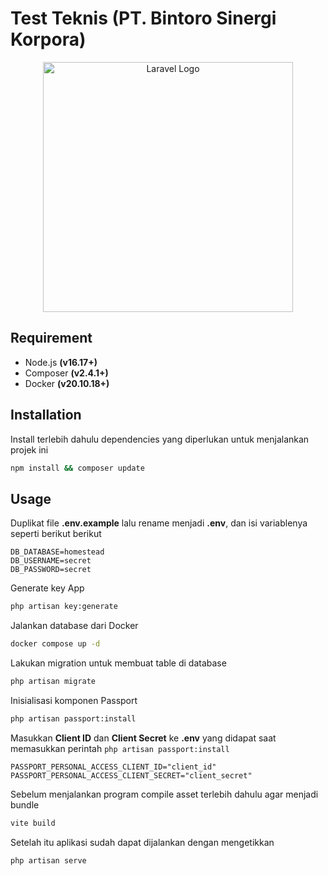 # Test Teknis (PT. Bintoro Sinergi Korpora)

<p align="center"><a href="https://bintorocorp.co.id/wp-content/uploads/2021/07/LOGO-FORMAT-1-27.webp" target="_blank"><img src="https://raw.githubusercontent.com/laravel/art/master/logo-lockup/5%20SVG/2%20CMYK/1%20Full%20Color/laravel-logolockup-cmyk-red.svg" width="400" alt="Laravel Logo"></a></p>

## Requirement

- Node.js **(v16.17+)**
- Composer **(v2.4.1+)**
- Docker **(v20.10.18+)**

## Installation

Install terlebih dahulu dependencies yang diperlukan untuk menjalankan projek ini
```bash
npm install && composer update
```

## Usage

Duplikat file **.env.example** lalu rename menjadi **.env**, dan isi variablenya seperti berikut berikut
```dotenv
DB_DATABASE=homestead
DB_USERNAME=secret
DB_PASSWORD=secret
```
Generate key App
```bash
php artisan key:generate
```
Jalankan database dari Docker
```bash
docker compose up -d
```
Lakukan migration untuk membuat table di database
```bash
php artisan migrate
```
Inisialisasi komponen Passport
```bash
php artisan passport:install
```
Masukkan **Client ID** dan **Client Secret** ke **.env** yang didapat saat memasukkan perintah `php artisan passport:install`
```dotenv
PASSPORT_PERSONAL_ACCESS_CLIENT_ID="client_id"
PASSPORT_PERSONAL_ACCESS_CLIENT_SECRET="client_secret"
```
Sebelum menjalankan program compile asset terlebih dahulu agar menjadi bundle
```bash
vite build
```
Setelah itu aplikasi sudah dapat dijalankan dengan mengetikkan 
```bash
php artisan serve
```
